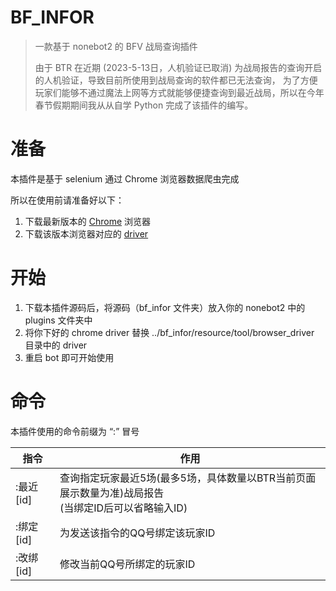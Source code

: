 # BF_INFOR 
> 一款基于 nonebot2 的 BFV 战局查询插件
> 
> 由于 BTR 在近期 (2023-5-13日，人机验证已取消) 为战局报告的查询开启的人机验证，导致目前所使用到战局查询的软件都已无法查询，
> 为了方便玩家们能够不通过魔法上网等方式就能够便捷查询到最近战局，所以在今年春节假期期间我从从自学 Python 完成了该插件的编写。

# 准备
本插件是基于 selenium 通过 Chrome 浏览器数据爬虫完成

所以在使用前请准备好以下：

1. 下载最新版本的 [Chrome](https://www.google.cn/intl/zh-CN/chrome/) 浏览器
2. 下载该版本浏览器对应的 [driver](https://registry.npmmirror.com/binary.html?path=chromedriver/)

# 开始
1. 下载本插件源码后，将源码（bf_infor 文件夹）放入你的 nonebot2 中的 plugins 文件夹中
2. 将你下好的 chrome driver 替换 ../bf_infor/resource/tool/browser_driver 目录中的 driver
3. 重启 bot 即可开始使用

# 命令
本插件使用的命令前缀为 “:” 冒号

| 指令       | 作用                                                           |
|----------|--------------------------------------------------------------|
| :最近 [id] | 查询指定玩家最近5场(最多5场，具体数量以BTR当前页面展示数量为准)战局报告<br/>(当绑定ID后可以省略输入ID) |
| :绑定 [id] | 为发送该指令的QQ号绑定该玩家ID                                            |
| :改绑 [id] | 修改当前QQ号所绑定的玩家ID                                              |